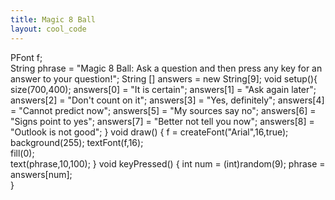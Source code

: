 ```yaml
---
title: Magic 8 Ball
layout: cool_code
---
```


PFont f;                           
String phrase = "Magic 8 Ball: Ask a question and then press any key for an answer to your question!";
String [] answers = new String[9];
void setup(){
size(700,400);
  answers[0] = "It is certain";
  answers[1] = "Ask again later";
  answers[2] = "Don't count on it";
  answers[3] = "Yes, definitely";
  answers[4] = "Cannot predict now";
  answers[5] = "My sources say no";
  answers[6] = "Signs point to yes";
  answers[7] = "Better not tell you now";
  answers[8] = "Outlook is not good";
}
void draw() {
  f = createFont("Arial",16,true); 
  background(255);
  textFont(f,16);                 
  fill(0);                         
  text(phrase,10,100); 
}
void keyPressed() {
  int num = (int)random(9); 
  phrase = answers[num];  
}

